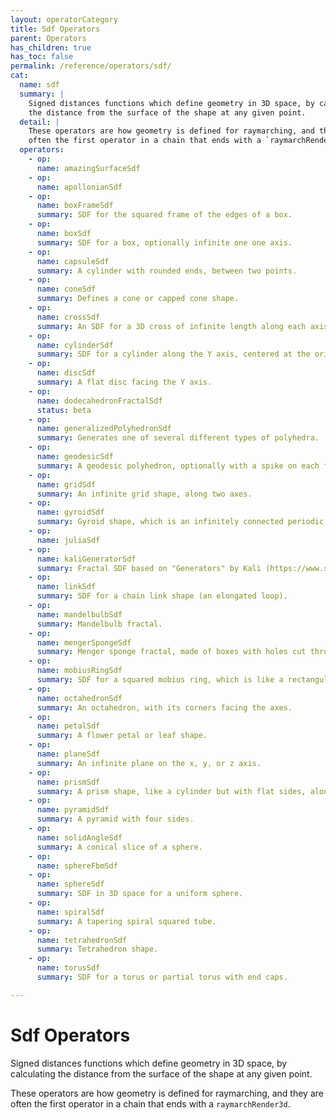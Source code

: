 ```yaml
---
layout: operatorCategory
title: Sdf Operators
parent: Operators
has_children: true
has_toc: false
permalink: /reference/operators/sdf/
cat:
  name: sdf
  summary: |
    Signed distances functions which define geometry in 3D space, by calculating
    the distance from the surface of the shape at any given point.
  detail: |
    These operators are how geometry is defined for raymarching, and they are
    often the first operator in a chain that ends with a `raymarchRender3d`.
  operators:
    - op:
      name: amazingSurfaceSdf
    - op:
      name: apollonianSdf
    - op:
      name: boxFrameSdf
      summary: SDF for the squared frame of the edges of a box.
    - op:
      name: boxSdf
      summary: SDF for a box, optionally infinite one one axis.
    - op:
      name: capsuleSdf
      summary: A cylinder with rounded ends, between two points.
    - op:
      name: coneSdf
      summary: Defines a cone or capped cone shape.
    - op:
      name: crossSdf
      summary: An SDF for a 3D cross of infinite length along each axis.
    - op:
      name: cylinderSdf
      summary: SDF for a cylinder along the Y axis, centered at the origin.
    - op:
      name: discSdf
      summary: A flat disc facing the Y axis.
    - op:
      name: dodecahedronFractalSdf
      status: beta
    - op:
      name: generalizedPolyhedronSdf
      summary: Generates one of several different types of polyhedra.
    - op:
      name: geodesicSdf
      summary: A geodesic polyhedron, optionally with a spike on each face.
    - op:
      name: gridSdf
      summary: An infinite grid shape, along two axes.
    - op:
      name: gyroidSdf
      summary: Gyroid shape, which is an infinitely connected periodic surface.
    - op:
      name: juliaSdf
    - op:
      name: kaliGeneratorSdf
      summary: Fractal SDF based on "Generators" by Kali (https://www.shadertoy.com/view/Xtf3Rn).
    - op:
      name: linkSdf
      summary: SDF for a chain link shape (an elongated loop).
    - op:
      name: mandelbulbSdf
      summary: Mandelbulb fractal.
    - op:
      name: mengerSpongeSdf
      summary: Menger sponge fractal, made of boxes with holes cut through each axis.
    - op:
      name: mobiusRingSdf
      summary: SDF for a squared mobius ring, which is like a rectangular bar twisted and then bent into a ring.
    - op:
      name: octahedronSdf
      summary: An octahedron, with its corners facing the axes.
    - op:
      name: petalSdf
      summary: A flower petal or leaf shape.
    - op:
      name: planeSdf
      summary: An infinite plane on the x, y, or z axis.
    - op:
      name: prismSdf
      summary: A prism shape, like a cylinder but with flat sides, along the z axis.
    - op:
      name: pyramidSdf
      summary: A pyramid with four sides.
    - op:
      name: solidAngleSdf
      summary: A conical slice of a sphere.
    - op:
      name: sphereFbmSdf
    - op:
      name: sphereSdf
      summary: SDF in 3D space for a uniform sphere.
    - op:
      name: spiralSdf
      summary: A tapering spiral squared tube.
    - op:
      name: tetrahedronSdf
      summary: Tetrahedron shape.
    - op:
      name: torusSdf
      summary: SDF for a torus or partial torus with end caps.

---
```


# Sdf Operators

Signed distances functions which define geometry in 3D space, by calculating
the distance from the surface of the shape at any given point.

These operators are how geometry is defined for raymarching, and they are
often the first operator in a chain that ends with a `raymarchRender3d`.
